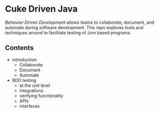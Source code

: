 # Cuke Driven Java
_Behavior-Driven Development_ allows teams to collaborate, document, and automate during software development. This repo explores tools and techniques around to facilitate testing of Jvm based programs.
## Contents
- Introduction
  - Collaborate
  - Document
  - Automate
- BDD testing
  - at the unit level
  - integrations
  - verifying functionality
  - APIs
  - interfaces
